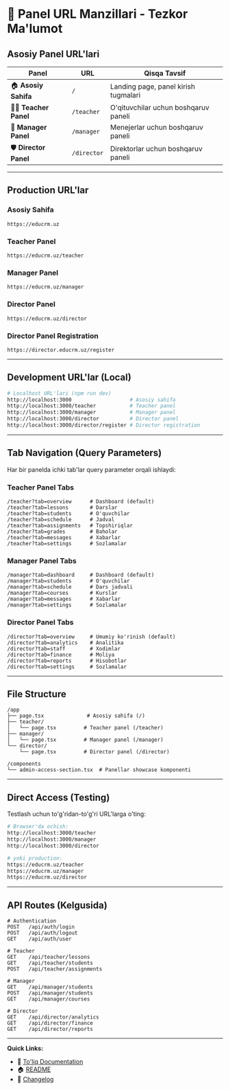 # 🔗 Panel URL Manzillari - Tezkor Ma'lumot

## Asosiy Panel URL'lari

| Panel | URL | Qisqa Tavsif |
|-------|-----|--------------|
| 🏠 **Asosiy Sahifa** | `/` | Landing page, panel kirish tugmalari |
| 👨‍🏫 **Teacher Panel** | `/teacher` | O'qituvchilar uchun boshqaruv paneli |
| 👔 **Manager Panel** | `/manager` | Menejerlar uchun boshqaruv paneli |
| 🛡️ **Director Panel** | `/director` | Direktorlar uchun boshqaruv paneli |

---

## Production URL'lar

### Asosiy Sahifa
```
https://educrm.uz
```

### Teacher Panel
```
https://educrm.uz/teacher
```

### Manager Panel
```
https://educrm.uz/manager
```

### Director Panel
```
https://educrm.uz/director
```

### Director Panel Registration
```
https://director.educrm.uz/register
```

---

## Development URL'lar (Local)

```bash
# Localhost URL'lari (npm run dev)
http://localhost:3000                   # Asosiy sahifa
http://localhost:3000/teacher           # Teacher panel
http://localhost:3000/manager           # Manager panel
http://localhost:3000/director          # Director panel
http://localhost:3000/director/register # Director registration
```

---

## Tab Navigation (Query Parameters)

Har bir panelda ichki tab'lar query parameter orqali ishlaydi:

### Teacher Panel Tabs
```
/teacher?tab=overview      # Dashboard (default)
/teacher?tab=lessons       # Darslar
/teacher?tab=students      # O'quvchilar
/teacher?tab=schedule      # Jadval
/teacher?tab=assignments   # Topshiriqlar
/teacher?tab=grades        # Baholar
/teacher?tab=messages      # Xabarlar
/teacher?tab=settings      # Sozlamalar
```

### Manager Panel Tabs
```
/manager?tab=dashboard     # Dashboard (default)
/manager?tab=students      # O'quvchilar
/manager?tab=schedule      # Dars jadvali
/manager?tab=courses       # Kurslar
/manager?tab=messages      # Xabarlar
/manager?tab=settings      # Sozlamalar
```

### Director Panel Tabs
```
/director?tab=overview     # Umumiy ko'rinish (default)
/director?tab=analytics    # Analitika
/director?tab=staff        # Xodimlar
/director?tab=finance      # Moliya
/director?tab=reports      # Hisobotlar
/director?tab=settings     # Sozlamalar
```

---

## File Structure

```
/app
├── page.tsx              # Asosiy sahifa (/)
├── teacher/
│   └── page.tsx         # Teacher panel (/teacher)
├── manager/
│   └── page.tsx         # Manager panel (/manager)
└── director/
    └── page.tsx         # Director panel (/director)

/components
└── admin-access-section.tsx  # Panellar showcase komponenti
```

---

## Direct Access (Testing)

Testlash uchun to'g'ridan-to'g'ri URL'larga o'ting:

```bash
# Browser'da ochish:
http://localhost:3000/teacher
http://localhost:3000/manager
http://localhost:3000/director

# yoki production:
https://educrm.uz/teacher
https://educrm.uz/manager
https://educrm.uz/director
```

---

## API Routes (Kelgusida)

```
# Authentication
POST   /api/auth/login
POST   /api/auth/logout
GET    /api/auth/user

# Teacher
GET    /api/teacher/lessons
GET    /api/teacher/students
POST   /api/teacher/assignments

# Manager
GET    /api/manager/students
POST   /api/manager/students
GET    /api/manager/courses

# Director
GET    /api/director/analytics
GET    /api/director/finance
GET    /api/director/reports
```

---

**Quick Links:**
- 📖 [To'liq Documentation](./ADMIN_PANELS.md)
- 🏠 [README](./README.md)
- 🚀 [Changelog](./CHANGELOG.md)


